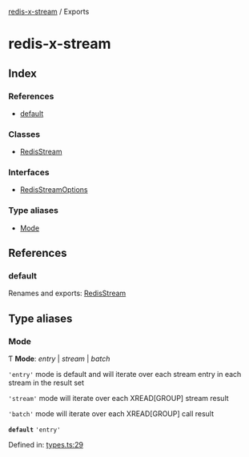[redis-x-stream](README.md) / Exports

# redis-x-stream

## Index

### References

* [default](modules.md#default)

### Classes

* [RedisStream](classes/redisstream.md)

### Interfaces

* [RedisStreamOptions](interfaces/redisstreamoptions.md)

### Type aliases

* [Mode](modules.md#mode)

## References

### default

Renames and exports: [RedisStream](classes/redisstream.md)

## Type aliases

### Mode

Ƭ **Mode**: *entry* \| *stream* \| *batch*

`'entry'` mode is default and will iterate over each stream entry in each stream in the result set

`'stream'` mode will iterate over each XREAD[GROUP] stream result

`'batch'` mode will iterate over each XREAD[GROUP] call result

**`default`** `'entry'`

Defined in: [types.ts:29](https://github.com/calebboyd/pez/blob/557aceb/src/types.ts#L29)
